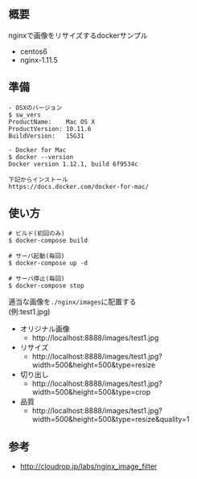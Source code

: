 

## 概要

nginxで画像をリサイズするdockerサンプル

- centos6
- nginx-1.11.5

## 準備

```
- OSXのバージョン
$ sw_vers
ProductName:	Mac OS X
ProductVersion:	10.11.6
BuildVersion:	15G31
```

```
- Docker for Mac
$ docker --version
Docker version 1.12.1, build 6f9534c

下記からインストール
https://docs.docker.com/docker-for-mac/
```

## 使い方

```
# ビルド(初回のみ)
$ docker-compose build

# サーバ起動(毎回)
$ docker-compose up -d

# サーバ停止(毎回)
$ docker-compose stop
```

適当な画像を`./nginx/images`に配置する  
(例:test1.jpg)

- オリジナル画像
    - http://localhost:8888/images/test1.jpg  
- リサイズ
    - http://localhost:8888/images/test1.jpg?width=500&height=500&type=resize  
- 切り出し
    - http://localhost:8888/images/test1.jpg?width=500&height=500&type=crop  
- 品質
    - http://localhost:8888/images/test1.jpg?width=500&height=500&type=resize&quality=1  



## 参考

- http://cloudrop.jp/labs/nginx_image_filter
